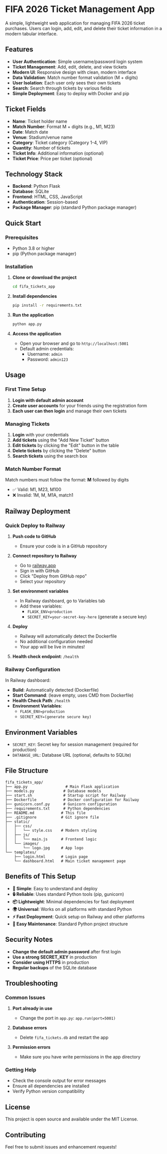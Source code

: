 # FIFA 2026 Ticket Management App

A simple, lightweight web application for managing FIFA 2026 ticket purchases. Users can login, add, edit, and delete their ticket information in a modern tabular interface.

## Features

- **User Authentication**: Simple username/password login system
- **Ticket Management**: Add, edit, delete, and view tickets
- **Modern UI**: Responsive design with clean, modern interface
- **Data Validation**: Match number format validation (M + digits)
- **User Isolation**: Each user only sees their own tickets
- **Search**: Search through tickets by various fields
- **Simple Deployment**: Easy to deploy with Docker and pip

## Ticket Fields

- **Name**: Ticket holder name
- **Match Number**: Format M + digits (e.g., M1, M23)
- **Date**: Match date
- **Venue**: Stadium/venue name
- **Category**: Ticket category (Category 1-4, VIP)
- **Quantity**: Number of tickets
- **Ticket Info**: Additional information (optional)
- **Ticket Price**: Price per ticket (optional)

## Technology Stack

- **Backend**: Python Flask
- **Database**: SQLite
- **Frontend**: HTML, CSS, JavaScript
- **Authentication**: Session-based
- **Package Manager**: pip (standard Python package manager)

## Quick Start

### Prerequisites

- Python 3.8 or higher
- pip (Python package manager)

### Installation

1. **Clone or download the project**
   ```bash
   cd fifa_tickets_app
   ```

2. **Install dependencies**
   ```bash
   pip install -r requirements.txt
   ```

3. **Run the application**
   ```bash
   python app.py
   ```

4. **Access the application**
   - Open your browser and go to `http://localhost:5001`
   - Default admin credentials:
     - Username: `admin`
     - Password: `admin123`

## Usage

### First Time Setup

1. **Login with default admin account**
2. **Create user accounts** for your friends using the registration form
3. **Each user can then login** and manage their own tickets

### Managing Tickets

1. **Login** with your credentials
2. **Add tickets** using the "Add New Ticket" button
3. **Edit tickets** by clicking the "Edit" button in the table
4. **Delete tickets** by clicking the "Delete" button
5. **Search tickets** using the search box

### Match Number Format

Match numbers must follow the format: **M** followed by digits
- ✅ Valid: M1, M23, M100
- ❌ Invalid: 1M, M, M1A, match1

## Railway Deployment

### Quick Deploy to Railway

1. **Push code to GitHub**
   - Ensure your code is in a GitHub repository

2. **Connect repository to Railway**
   - Go to [railway.app](https://railway.app)
   - Sign in with GitHub
   - Click "Deploy from GitHub repo"
   - Select your repository

3. **Set environment variables**
   - In Railway dashboard, go to Variables tab
   - Add these variables:
     - `FLASK_ENV=production`
     - `SECRET_KEY=your-secret-key-here` (generate a secure key)

4. **Deploy**
   - Railway will automatically detect the Dockerfile
   - No additional configuration needed
   - Your app will be live in minutes!

5. **Health check endpoint**: `/health`

### Railway Configuration

In Railway dashboard:
- **Build**: Automatically detected (Dockerfile)
- **Start Command**: (leave empty, uses CMD from Dockerfile)
- **Health Check Path**: `/health`
- **Environment Variables**:
  - `FLASK_ENV=production`
  - `SECRET_KEY=(generate secure key)`


## Environment Variables

- `SECRET_KEY`: Secret key for session management (required for production)
- `DATABASE_URL`: Database URL (optional, defaults to SQLite)

## File Structure

```
fifa_tickets_app/
├── app.py                 # Main Flask application
├── models.py             # Database models
├── start.sh              # Startup script for Railway
├── Dockerfile            # Docker configuration for Railway
├── gunicorn.conf.py      # Gunicorn configuration
├── requirements.txt      # Python dependencies
├── README.md            # This file
├── .gitignore           # Git ignore file
├── static/
│   ├── css/
│   │   └── style.css    # Modern styling
│   ├── js/
│   │   └── main.js      # Frontend logic
│   └── images/
│       └── logo.jpg     # App logo
└── templates/
    ├── login.html       # Login page
    └── dashboard.html   # Main ticket management page
```

## Benefits of This Setup

- **🚀 Simple**: Easy to understand and deploy
- **🔒 Reliable**: Uses standard Python tools (pip, gunicorn)
- **📦 Lightweight**: Minimal dependencies for fast deployment
- **🌍 Universal**: Works on all platforms with standard Python
- **⚡ Fast Deployment**: Quick setup on Railway and other platforms
- **🔄 Easy Maintenance**: Standard Python project structure

## Security Notes

- **Change the default admin password** after first login
- **Use a strong SECRET_KEY** in production
- **Consider using HTTPS** in production
- **Regular backups** of the SQLite database

## Troubleshooting

### Common Issues

1. **Port already in use**
   - Change the port in `app.py`: `app.run(port=5001)`

2. **Database errors**
   - Delete `fifa_tickets.db` and restart the app

3. **Permission errors**
   - Make sure you have write permissions in the app directory

### Getting Help

- Check the console output for error messages
- Ensure all dependencies are installed
- Verify Python version compatibility

## License

This project is open source and available under the MIT License.

## Contributing

Feel free to submit issues and enhancement requests!

